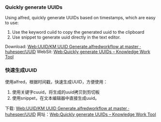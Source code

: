 ### Quickly generate UUIDs 
Using alfred, quickly generate UUIDs based on timestamps, which are easy to use: 
1. Use the keyword cuiid to copy the generated uuid to the clipboard 
2. Use snippet to generate uuid directly in the text editor.

Download: [Web:UUID/KM UUID Generate.alfredworkflow at master · huhesper/UUID](https://github.com/huhesper/UUID/raw/master/KM%20UUID%20Generate.alfredworkflow)
WebSit: [Web:Quickly generate UUIDs – Knowledge Work Tool](https://knowledgeworktool.com/quickly-generate-uuids/)
### 快速生成UUID
使用alfred，根据时间戳，快速生成UUID，方便使用：
1. 使用关键字cuuid，将生成的uuid拷贝到剪切板
2. 使用snippet，在文本编辑器中直接生成uuid。

下载: [Web:UUID/KM UUID Generate.alfredworkflow at master · huhesper/UUID](https://github.com/huhesper/UUID/raw/master/KM%20UUID%20Generate.alfredworkflow)
网址：[Web:Quickly generate UUIDs – Knowledge Work Tool](https://knowledgeworktool.com/quickly-generate-uuids/)
